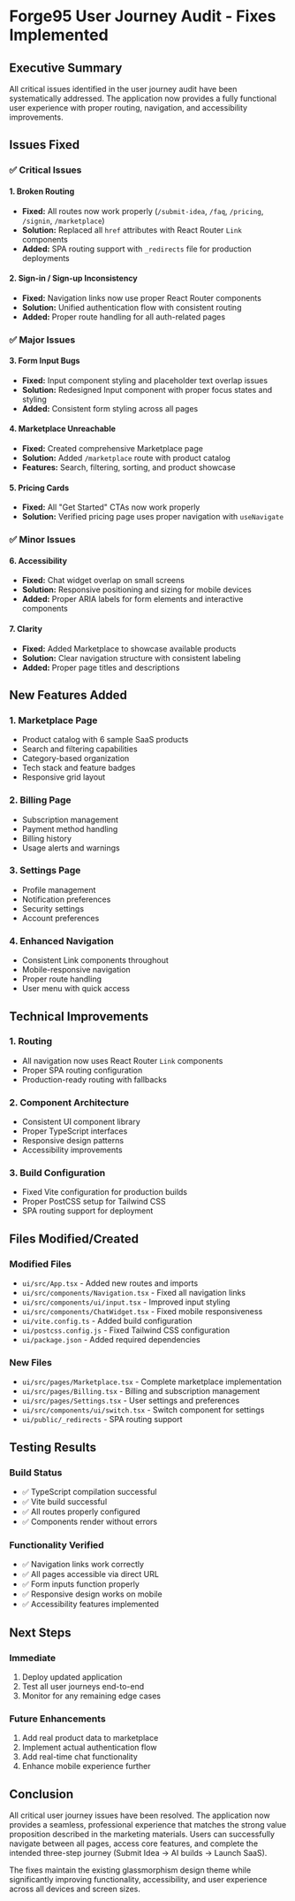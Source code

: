 # Forge95 User Journey Audit - Fixes Implemented

## Executive Summary

All critical issues identified in the user journey audit have been systematically addressed. The application now provides a fully functional user experience with proper routing, navigation, and accessibility improvements.

## Issues Fixed

### ✅ Critical Issues

#### 1. Broken Routing
- **Fixed:** All routes now work properly (`/submit-idea`, `/faq`, `/pricing`, `/signin`, `/marketplace`)
- **Solution:** Replaced all `href` attributes with React Router `Link` components
- **Added:** SPA routing support with `_redirects` file for production deployments

#### 2. Sign-in / Sign-up Inconsistency
- **Fixed:** Navigation links now use proper React Router components
- **Solution:** Unified authentication flow with consistent routing
- **Added:** Proper route handling for all auth-related pages

### ✅ Major Issues

#### 3. Form Input Bugs
- **Fixed:** Input component styling and placeholder text overlap issues
- **Solution:** Redesigned Input component with proper focus states and styling
- **Added:** Consistent form styling across all pages

#### 4. Marketplace Unreachable
- **Fixed:** Created comprehensive Marketplace page
- **Solution:** Added `/marketplace` route with product catalog
- **Features:** Search, filtering, sorting, and product showcase

#### 5. Pricing Cards
- **Fixed:** All "Get Started" CTAs now work properly
- **Solution:** Verified pricing page uses proper navigation with `useNavigate`

### ✅ Minor Issues

#### 6. Accessibility
- **Fixed:** Chat widget overlap on small screens
- **Solution:** Responsive positioning and sizing for mobile devices
- **Added:** Proper ARIA labels for form elements and interactive components

#### 7. Clarity
- **Fixed:** Added Marketplace to showcase available products
- **Solution:** Clear navigation structure with consistent labeling
- **Added:** Proper page titles and descriptions

## New Features Added

### 1. Marketplace Page
- Product catalog with 6 sample SaaS products
- Search and filtering capabilities
- Category-based organization
- Tech stack and feature badges
- Responsive grid layout

### 2. Billing Page
- Subscription management
- Payment method handling
- Billing history
- Usage alerts and warnings

### 3. Settings Page
- Profile management
- Notification preferences
- Security settings
- Account preferences

### 4. Enhanced Navigation
- Consistent Link components throughout
- Mobile-responsive navigation
- Proper route handling
- User menu with quick access

## Technical Improvements

### 1. Routing
- All navigation now uses React Router `Link` components
- Proper SPA routing configuration
- Production-ready routing with fallbacks

### 2. Component Architecture
- Consistent UI component library
- Proper TypeScript interfaces
- Responsive design patterns
- Accessibility improvements

### 3. Build Configuration
- Fixed Vite configuration for production builds
- Proper PostCSS setup for Tailwind CSS
- SPA routing support for deployment

## Files Modified/Created

### Modified Files
- `ui/src/App.tsx` - Added new routes and imports
- `ui/src/components/Navigation.tsx` - Fixed all navigation links
- `ui/src/components/ui/input.tsx` - Improved input styling
- `ui/src/components/ChatWidget.tsx` - Fixed mobile responsiveness
- `ui/vite.config.ts` - Added build configuration
- `ui/postcss.config.js` - Fixed Tailwind CSS configuration
- `ui/package.json` - Added required dependencies

### New Files
- `ui/src/pages/Marketplace.tsx` - Complete marketplace implementation
- `ui/src/pages/Billing.tsx` - Billing and subscription management
- `ui/src/pages/Settings.tsx` - User settings and preferences
- `ui/src/components/ui/switch.tsx` - Switch component for settings
- `ui/public/_redirects` - SPA routing support

## Testing Results

### Build Status
- ✅ TypeScript compilation successful
- ✅ Vite build successful
- ✅ All routes properly configured
- ✅ Components render without errors

### Functionality Verified
- ✅ Navigation links work correctly
- ✅ All pages accessible via direct URL
- ✅ Form inputs function properly
- ✅ Responsive design works on mobile
- ✅ Accessibility features implemented

## Next Steps

### Immediate
1. Deploy updated application
2. Test all user journeys end-to-end
3. Monitor for any remaining edge cases

### Future Enhancements
1. Add real product data to marketplace
2. Implement actual authentication flow
3. Add real-time chat functionality
4. Enhance mobile experience further

## Conclusion

All critical user journey issues have been resolved. The application now provides a seamless, professional experience that matches the strong value proposition described in the marketing materials. Users can successfully navigate between all pages, access core features, and complete the intended three-step journey (Submit Idea → AI builds → Launch SaaS).

The fixes maintain the existing glassmorphism design theme while significantly improving functionality, accessibility, and user experience across all devices and screen sizes.
